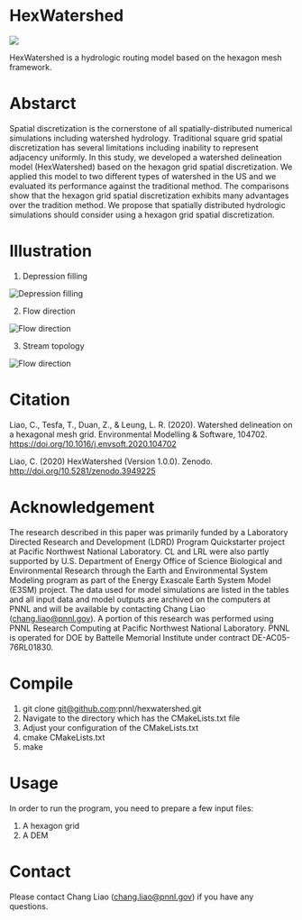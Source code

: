 # HexWatershed

![](https://zenodo.org/badge/DOI/10.5281/zenodo.3949225.svg?raw=true)

HexWatershed is a hydrologic routing model based on the hexagon mesh framework.

# Abstarct

Spatial discretization is the cornerstone of all spatially-distributed numerical simulations including watershed hydrology. Traditional square grid spatial discretization has several limitations including inability to represent adjacency uniformly. In this study, we developed a watershed delineation model (HexWatershed) based on the hexagon grid spatial discretization. We applied this model to two different types of watershed in the US and we evaluated its performance against the traditional method. The comparisons show that the hexagon grid spatial discretization exhibits many advantages over the tradition method. We propose that spatially distributed hydrologic simulations should consider using a hexagon grid spatial discretization.

# Illustration 
1. Depression filling
   
![Depression filling](https://github.com/pnnl/hexwatershed/blob/master/example/depression_filling.png?raw=true)

2. Flow direction
   
![Flow direction](https://github.com/pnnl/hexwatershed/blob/master/example/cbf_flow_direction_90_full.png?raw=true)

3. Stream topology
   
![Flow direction](https://github.com/pnnl/hexwatershed/blob/master/example/stream_topology.png?raw=true)
# Citation
Liao, C., Tesfa, T., Duan, Z., & Leung, L. R. (2020). Watershed delineation on a hexagonal mesh grid. Environmental Modelling & Software, 104702. https://doi.org/10.1016/j.envsoft.2020.104702

Liao, C. (2020) HexWatershed (Version 1.0.0). Zenodo.
http://doi.org/10.5281/zenodo.3949225

# Acknowledgement
The research described in this paper was primarily funded by a Laboratory Directed Research and Development (LDRD) Program Quickstarter project at Pacific Northwest National Laboratory. CL and LRL were also partly supported by U.S. Department of Energy Office of Science Biological and Environmental Research through the Earth and Environmental System Modeling program as part of the Energy Exascale Earth System Model (E3SM) project. The data used for model simulations are listed in the tables and all input data and model outputs are archived on the computers at PNNL and will be available by contacting Chang Liao (chang.liao@pnnl.gov). A portion of this research was performed using PNNL Research Computing at Pacific Northwest National Laboratory. PNNL is operated for DOE by Battelle Memorial Institute under contract DE-AC05-76RL01830.

# Compile
1. git clone git@github.com:pnnl/hexwatershed.git
2. Navigate to the directory which has the CMakeLists.txt file
3. Adjust your configuration of the CMakeLists.txt
4. cmake CMakeLists.txt
5. make

# Usage
In order to run the program, you need to prepare a few input files:
1. A hexagon grid
2. A DEM

# Contact
Please contact Chang Liao (chang.liao@pnnl.gov) if you have any questions.

